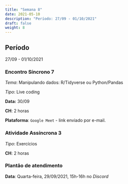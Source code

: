 ```yaml
---
title: "Semana 8"
date: 2021-05-10
description: "Período: 27/09 - 01/10/2021"
draft: false
weight: 8
---
```


## Período

27/09 - 01/10/2021

### Encontro Síncrono 7

*Tema*: Manipulando dados: R/Tidyverse ou Python/Pandas

*Tipo*: Live coding 

**Data:** 30/09

**CH**: 2 horas

**Plataforma**: `Google Meet` - link enviado por e-mail.

### Atividade Assíncrona 3

*Tipo*: Exercícios

**CH**: 2 horas

### Plantão de atendimento

**Data**: Quarta-feira, 29/09/2021, 15h-16h no *Discord*